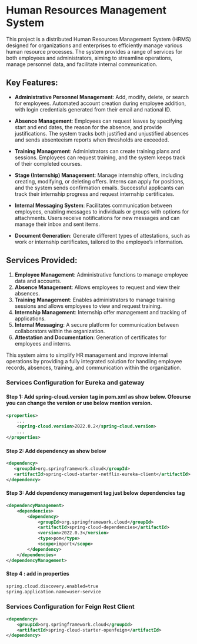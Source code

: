 # Human Resources Management System

This project is a distributed Human Resources Management System (HRMS) designed for organizations and enterprises to efficiently manage various human resource processes. The system provides a range of services for both employees and administrators, aiming to streamline operations, manage personnel data, and facilitate internal communication.

## Key Features:

- **Administrative Personnel Management**: Add, modify, delete, or search for employees. Automated account creation during employee addition, with login credentials generated from their email and national ID.
  
- **Absence Management**: Employees can request leaves by specifying start and end dates, the reason for the absence, and provide justifications. The system tracks both justified and unjustified absences and sends absenteeism reports when thresholds are exceeded.

- **Training Management**: Administrators can create training plans and sessions. Employees can request training, and the system keeps track of their completed courses.

- **Stage (Internship) Management**: Manage internship offers, including creating, modifying, or deleting offers. Interns can apply for positions, and the system sends confirmation emails. Successful applicants can track their internship progress and request internship certificates.

- **Internal Messaging System**: Facilitates communication between employees, enabling messages to individuals or groups with options for attachments. Users receive notifications for new messages and can manage their inbox and sent items.

- **Document Generation**: Generate different types of attestations, such as work or internship certificates, tailored to the employee’s information.

## Services Provided:

1. **Employee Management**: Administrative functions to manage employee data and accounts.
2. **Absence Management**: Allows employees to request and view their absences.
3. **Training Management**: Enables administrators to manage training sessions and allows employees to view and request training.
4. **Internship Management**: Internship offer management and tracking of applications.
5. **Internal Messaging**: A secure platform for communication between collaborators within the organization.
6. **Attestation and Documentation**: Generation of certificates for employees and interns.

This system aims to simplify HR management and improve internal operations by providing a fully integrated solution for handling employee records, absences, training, and communication within the organization.


### Services Configuration for Eureka and gateway

#### Step 1: Add spring-cloud.version tag in pom.xml as show below. Ofcourse you can change the version or use below mention version.
```xml
<properties>
    ...
    <spring-cloud.version>2022.0.2</spring-cloud.version>
    ...
</properties>
```

#### Step 2: Add dependency as show below
```xml
<dependency>
   <groupId>org.springframework.cloud</groupId> 
   <artifactId>spring-cloud-starter-netflix-eureka-client</artifactId>
</dependency>
```

#### Step 3: Add dependency management tag just below dependencies tag
```xml
<dependencyManagement>
    <dependencies>
        <dependency>
            <groupId>org.springframework.cloud</groupId>
            <artifactId>spring-cloud-dependencies</artifactId>
            <version>2022.0.3</version>
            <type>pom</type>
            <scope>import</scope>
        </dependency>
    </dependencies>
</dependencyManagement>
```

#### Step 4 : add in properties
```xml
spring.cloud.discovery.enabled=true
spring.application.name=user-service
```

### Services Configuration for Feign Rest Client

```xml
<dependency>
    <groupId>org.springframework.cloud</groupId>
    <artifactId>spring-cloud-starter-openfeign</artifactId>
</dependency>
```
